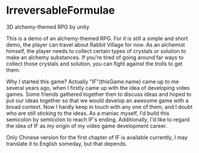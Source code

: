 IrreversableFormulae
====================

3D alchemy-themed RPG by unity

This is a demo of an alchemy-themed RPG. For it is still a simple and short demo, the player can travel about Rabbit Village for now. As an alchemist himself, the player needs to collect certain types of crystals or solution to make an alchemy substances. If you're tired of going around far ways to collect those crystals and solution, you can fight against the trolls to get them.

Why I started this game? Actually "IF"(thisGame.name) came up to me several years ago, when I firstly came up with the idea of developing video games. Some friends gathered together then to discuss ideas and hoped to put our ideas together so that we would develop an awesome game with a broad context. Now I hardly keep in touch with any one of them, and I doubt who are still sticking to the ideas. As a maniac myself, I'd build this semicolon by semicolon to reach IF's ending. Additionally, I'd like to regard the idea of IF as my origin of my video game development career.

Only Chinese version for the first chapter of IF is available currently, I may translate it to English someday, but that depends.
